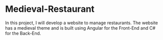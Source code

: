 # Medieval-Restaurant
 In this project, I will develop a website to manage restaurants. The website has a medieval theme and is built using Angular for the Front-End and C# for the Back-End.
